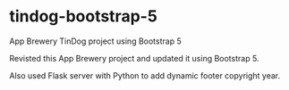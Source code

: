 # tindog-bootstrap-5
App Brewery TinDog project using Bootstrap 5

Revisted this App Brewery project and updated it using Bootstrap 5.

Also used Flask server with Python to add dynamic footer copyright year.
